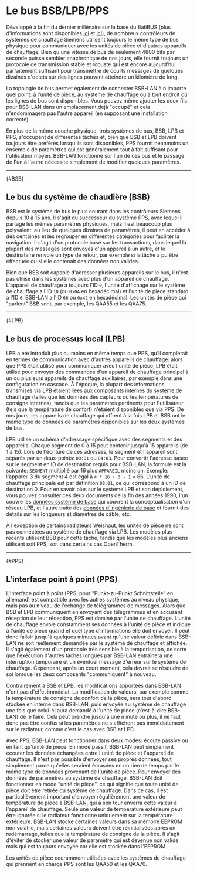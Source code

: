 # Le bus BSB/LPB/PPS

Développé à la fin du dernier millénaire sur la base du BatiBUS (plus d'informations sont disponibles [ici](https://2007.blog.dest-unreach.be/wp-content/uploads/2012/12/Interface-module-I-O-OPEN-ALBATROS-PTM59-20V1_19957_hq-en.pdf) et [ici](https://2007.blog.dest-unreach.be/wp-content/uploads/2012/12/BatiBus_v1.4.pdf)), de nombreux contrôleurs de systèmes de chauffage Siemens utilisent toujours le même type de bus physique pour communiquer avec les unités de pièce et d'autres appareils de chauffage. Bien qu'une vitesse de bus de seulement 4800 bits par seconde puisse sembler anachronique de nos jours, elle fournit toujours un protocole de transmission stable et robuste qui est encore aujourd'hui parfaitement suffisant pour transmettre de courts messages de quelques dizaines d'octets sur des lignes pouvant atteindre un kilomètre de long.

La topologie de bus permet également de connecter BSB-LAN à n'importe quel point: à l'unité de pièce, au système de chauffage ou à tout endroit où les lignes de bus sont disponibles. Vous pouvez même ajouter les deux fils pour BSB-LAN dans un emplacement déjà "occupé" et cela n'endommagera pas l'autre appareil (en supposant une installation correcte).

En plus de la même couche physique, trois systèmes de bus, BSB, LPB et PPS, s'occupent de différentes tâches et, bien que BSB et LPB doivent toujours être préférés lorsqu'ils sont disponibles, PPS fournit néanmoins un ensemble de paramètres qui est généralement tout à fait suffisant pour l'utilisateur moyen.
BSB-LAN fonctionne sur l'un de ces bus et le passage de l'un à l'autre nécessite simplement de modifier quelques paramètres.

---

[](){#BSB}
## Le bus du système de chaudière (BSB)
BSB est le système de bus le plus courant dans les contrôleurs Siemens depuis 10 à 15 ans. Il s'agit du successeur du système PPS, avec lequel il partage les mêmes paramètres physiques, mais il est beaucoup plus polyvalent: au lieu de quelques dizaines de paramètres, il peut en accéder à des centaines et les regrouper en différentes catégories pour faciliter la navigation. Il s'agit d'un protocole basé sur les transactions, dans lequel la plupart des messages sont envoyés d'un appareil à un autre, et le destinataire renvoie un type de retour, par exemple si la tâche a pu être effectuée ou si elle contenait des données non valides.

Bien que BSB soit capable d'adresser plusieurs appareils sur le bus, il n'est pas utilisé dans les systèmes avec plus d'un appareil de chauffage. L'appareil de chauffage a toujours l'ID `0`, l'unité d'affichage sur le système de chauffage a l'ID `10` (ou `0x0A` en hexadécimal) et l'unité de pièce standard a l'ID `6`. BSB-LAN a l'ID `66` ou `0x42` en hexadécimal.
Les unités de pièce qui "parlent" BSB sont, par exemple, les QAA55 et les QAA75.

---

[](){#LPB}
## Le bus de processus local (LPB)
LPB a été introduit plus ou moins en même temps que PPS, qu'il complétait en termes de communication avec d'autres appareils de chauffage: alors que PPS était utilisé pour communiquer avec l'unité de pièce, LPB était utilisé pour envoyer des commandes d'un appareil de chauffage principal à un ou plusieurs appareils de chauffage auxiliaires, par exemple dans une configuration en cascade. À l'époque, la plupart des informations transmises via LPB étaient liées aux composants internes du système de chauffage (telles que les données des capteurs ou les températures de consigne internes), tandis que les paramètres pertinents pour l'utilisateur (tels que la température de confort) n'étaient disponibles que via PPS. De nos jours, les appareils de chauffage qui offrent à la fois LPB et BSB ont le même type de données de paramètres disponibles sur les deux systèmes de bus.

LPB utilise un schéma d'adressage spécifique avec des segments et des appareils. Chaque segment de 0 à 15 peut contenir jusqu'à 15 appareils (de 1 à 15). Lors de l'écriture de ces adresses, le segment et l'appareil sont séparés par un deux-points: `00:01` ou `04:03`.
Pour convertir l'adresse basée sur le segment en ID de destination requis pour BSB-LAN, la formule est la suivante:
`SEGMENT` multiplié par 16 plus `APPAREIL` moins un.
Exemple: l'appareil 3 du segment 4 est égal à `4 * 16 + 3 - 1` = 66.
L'unité de chauffage principale est par définition `00:01`, ce qui correspond à un ID de destination 0.
Pour en savoir plus sur le système LPB et son déploiement, vous pouvez consulter ces deux documents de la fin des années 1990, l'un couvre les [données système de base](https://sid.siemens.com/v/u/20138) qui couvrent la conceptualisation d'un réseau LPB, et l'autre traite des [données d'ingénierie de base](https://sid.siemens.com/v/u/20140) et fournit des détails sur les longueurs et diamètres de câble, etc.

À l'exception de certains radiateurs Weishaut, les unités de pièce ne sont pas connectées au système de chauffage via LPB. Les modèles plus récents utilisent BSB pour cette tâche, tandis que les modèles plus anciens utilisent soit PPS, soit dans certains cas OpenTherm.

---

[](){#PPS}
## L'interface point à point (PPS)
L'interface point à point (PPS, pour "Punkt-zu-Punkt Schnittstelle" en allemand) est compatible avec les autres systèmes au niveau physique, mais pas au niveau de l'échange de télégrammes de messages. Alors que BSB et LPB communiquent en envoyant des télégrammes et en accusant réception de leur réception, PPS est dominé par l'unité de chauffage. L'unité de chauffage envoie constamment ses données à l'unité de pièce et indique à l'unité de pièce quand et quel type d'informations elle doit envoyer. Il peut donc falloir jusqu'à quelques minutes avant qu'une valeur définie dans BSB-LAN ne soit réellement demandée par le système de chauffage et affichée.
Il s'agit également d'un protocole très sensible à la temporisation, de sorte que l'exécution d'autres tâches longues par BSB-LAN entraînera une interruption temporaire et un éventuel message d'erreur sur le système de chauffage. Cependant, après un court moment, cela devrait se résoudre de soi lorsque les deux composants "communiquent" à nouveau.

Contrairement à BSB et LPB, les modifications apportées dans BSB-LAN n'ont pas d'effet immédiat. La modification de valeurs, par exemple comme la température de consigne de confort de la pièce, sera tout d'abord stockée en interne dans BSB-LAN, puis envoyée au système de chauffage une fois que celui-ci aura demandé à l'unité de pièce (c'est-à-dire BSB-LAN) de le faire. Cela peut prendre jusqu'à une minute ou plus, il ne faut donc pas être confus si les paramètres ne s'affichent pas immédiatement sur le radiateur, comme c'est le cas avec BSB et LPB.

Avec PPS, BSB-LAN peut fonctionner dans deux modes: écoute passive ou en tant qu'unité de pièce. En mode passif, BSB-LAN peut simplement écouter les données échangées entre l'unité de pièce et l'appareil de chauffage. Il n'est pas possible d'envoyer ses propres données, tout simplement parce qu'elles seraient écrasées en un rien de temps par le même type de données provenant de l'unité de pièce.
Pour envoyer des données de paramètres au système de chauffage, BSB-LAN doit fonctionner en mode "unité de pièce", ce qui signifie que toute unité de pièce doit être retirée du système de chauffage. Dans ce cas, il est particulièrement important d'envoyer régulièrement une valeur de température de pièce à BSB-LAN, qui à son tour enverra cette valeur à l'appareil de chauffage. Seule une valeur de température extérieure peut être ignorée si le radiateur fonctionne uniquement sur la température extérieure.
BSB-LAN stocke certaines valeurs dans sa mémoire EEPROM non volatile, mais certaines valeurs doivent être réinitialisées après un redémarrage, telles que la température de consigne de la pièce. Il s'agit d'éviter de stocker une valeur de paramètre qui est devenue non valide mais qui est toujours envoyée car elle est stockée dans l'EEPROM.

Les unités de pièce couramment utilisées avec les systèmes de chauffage qui prennent en charge PPS sont les QAA50 et les QAA70.
